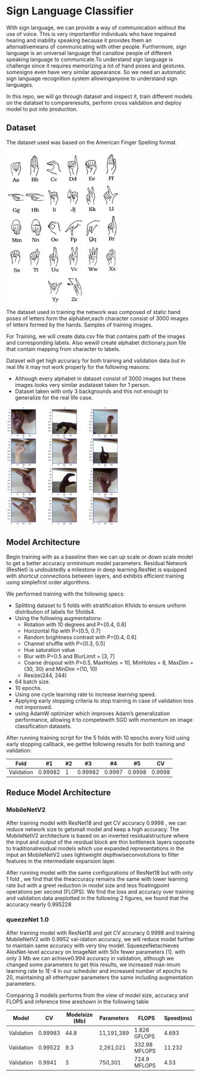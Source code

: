 # Sign Language Classifier

With sign language, we can provide a way of communication without the use of voice.  This is very 
importantfor individuals who have impaired hearing and inability speaking because it provides them 
an alternativemeans of communicating with other people.  Furthermore, sign language is an universal 
language that canallow people of different speaking language to communicate.To understand sign language
is challenge since it requires memorizing a lot of hand poses and gestures.  somesigns even have very 
similar appearance.  So we need an automatic sign language recognition system allowinganyone to 
understand sign languages.


In this repo, we will go through dataset and inspect it, train different models on the datatset to 
compareresults, perform cross validation and deploy model to put into production.


## Dataset

The  dataset  used  was  based  on  the  American  Finger  Spelling  format. 

<img src="https://github.com/MohamedDonia/valify-task/blob/main/assets/hand-pose-alphabet.jpg" alt="drawing" width="300"/>

The dataset used in training the network was composed of static hand poses of letters form the alphabet,each character consist of 3000 images of letters formed by the hands.  Samples of training images.

For Training, we will create data.csv file that contains path of the images and corresponding labels.  Also wewill create alphabet dictionary.json file that contain mapping from character to labels.

Dataset will get high accuracy for both training and validation data but in real life it may not work properly for the following reasons:
- Although  every  alphabet  in  dataset  consist  of  3000  images  but  these  images  looks  very  similar  asdataset taken for 1 person.
- Dataset taken with only 3 backgrounds and this not enough to generalize for the real life case.

<img src="https://github.com/MohamedDonia/valify-task/blob/main/assets/sample-of-dataset.png" alt="drawing" width="300"/>

## Model Architecture

Begin  training  with  as  a  baseline  then  we  can  up  scale  or  down  scale  model  to  get  a  better  accuracy  orminimum  model  parameters.   Residual  Network  (ResNet)  is  undoubtedly  a  milestone  in  deep  learning.ResNet is equipped with shortcut connections between layers,  and exhibits efficient training using simplefirst order algorithms.

We performed training with the following specs:
- Splitting  dataset  to  5  folds  with  stratification  Kfolds  to  ensure  uniform  distribution  of  labels  for  5folds4.
- Using the following augmentations:
  - Rotation with 10 degrees and P=[0.4, 0.6]
  - Horizontal flip with P=[0.5, 0.7]
  - Random brightness contrast with P=[0.4, 0.6]
  - Channel shuffle with P=[0.3, 0.5]
  - Hue saturation value
  - Blur with P=0.5 and BlurLimit = [3, 7]
  - Coarse dropout with P=0.5, MaxHoles = 10, MinHoles = 8, MaxDim = (30, 30) and MinDim =(10, 10)
  - Resize(244, 244)
- 64 batch size.
- 10 epochs.
- Using one cycle learning rate to increase learning speed.
- Applying early stopping criteria to stop training in case of validation loss not imporoved.
- using AdamW optimizer which improves Adam’s generalization performance, allowing it to competewith SGD with momentum on image classification datasets.

After running training script for the 5 folds with 10 epochs every fold using early stopping callback, we getthe following results for both training and validation:

Fold | #1 | #2 | #3 | #4 | #5 | CV
--- | --- | --- | --- |--- |--- |---
Validation | 0.99982 | 1 | 0.99982 | 0.9997 | 0.9998 | 0.9998

## Reduce Model Architecture
### MobileNetV2

After  training  model  with  ResNet18  and  get  CV  accuracy  0.9998  ,  we  can  reduce  network  size  to  getsmall  model  and  keep  a  high  accuracy.   The  MobileNetV2  architecture  is  based  on  an  inverted  residualstructure where the input and output of the residual block are thin bottleneck layers opposite to traditionalresidual models which use expanded representations in the input an MobileNetV2 uses lightweight depthwiseconvolutions to filter features in the intermediate expansion layer.

After running model with the same configurations of ResNet18 but with only 1 fold , we find that the theaccuracy remains the same with lower learning rate but with a greet reduction in model size and less floatingpoint operations per second (FLOPS). We find the loss and accuracy over training and validation data areplotted in the following 2 figures, we found that the accuracy nearly 0.995228

### queezeNet 1.0

After training model with ResNet18 and get CV accuracy 0.9998 and training MobileNetV2 with 0.9952 val-idation accuracy, we will reduce model further to maintain same accuracy with very tiny model.  SqueezeNetachieves AlexNet-level accuracy on ImageNet with 50x fewer parameters [1].  with only 3 Mb we can achieve0.994 accuracy in validation, although we changed some parameters to get this results, we increased max-imum learning rate to 1E-4 in our scheduler and increased number of epochs to 20, maintaining all otherhyper parameters the same including augmentation parameters.

Comparing 3 models performs from the view of model size,  accuracy and FLOPS and inference time areshown in the following table

Model | CV | Modelsize (Mb) | Parameters | FLOPS | Speed(ms)
--- | --- | --- | --- |--- |---
Validation | 0.99983 | 44.8 | 11,191,389 | 1.826 GFLOPS | 4.693
Validation | 0.99522 | 9.3 | 2,261,021 | 332.98 MFLOPS | 11.232
Validation | 0.9941 | 3 | 750,301 | 724.9 MFLOPS | 4.53
